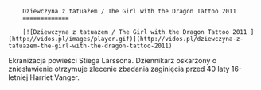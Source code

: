 
        Dziewczyna z tatuażem / The Girl with the Dragon Tattoo 2011 
        =============
        
        [![Dziewczyna z tatuażem / The Girl with the Dragon Tattoo 2011 ](http://vidos.pl/images/player.gif)](http://vidos.pl/dziewczyna-z-tatuazem-the-girl-with-the-dragon-tattoo-2011)
        
        
 Ekranizacja powieści Stiega Larssona. Dziennikarz oskarżony o zniesławienie otrzymuje zlecenie zbadania zaginięcia przed 40 laty 16-letniej Harriet Vanger.
    